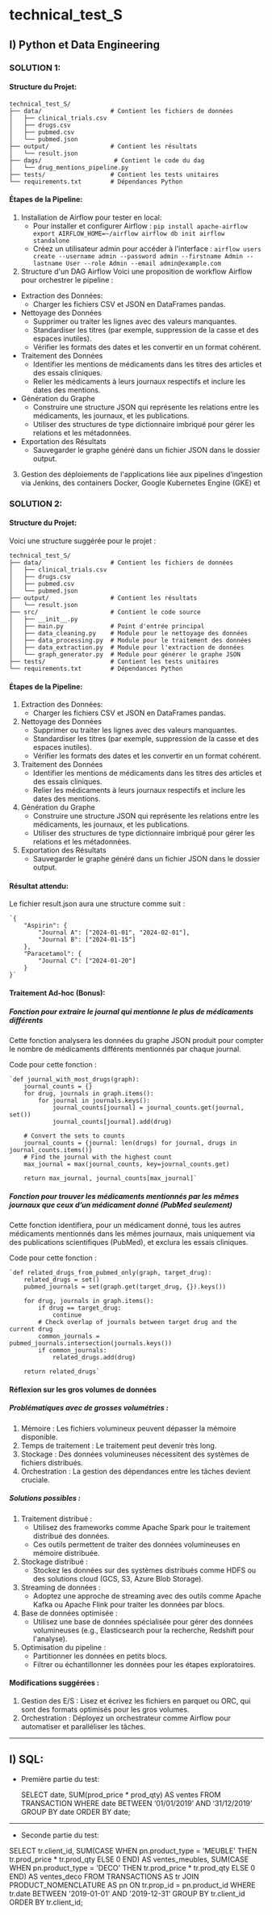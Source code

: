 # technical_test_S

## I) Python et Data Engineering
### SOLUTION 1:
#### Structure du Projet:
    technical_test_S/
    ├── data/                   # Contient les fichiers de données
    │   ├── clinical_trials.csv
    │   ├── drugs.csv
    │   ├── pubmed.csv
    │   └── pubmed.json
    ├── output/                 # Contient les résultats
    │   └── result.json
    ├── dags/                    # Contient le code du dag
    │   └── drug_mentions_pipeline.py
    ├── tests/                  # Contient les tests unitaires
    └── requirements.txt        # Dépendances Python

#### Étapes de la Pipeline:
1. Installation de Airflow pour tester en local:
    - Pour installer et configurer Airflow :
    `pip install apache-airflow
    export AIRFLOW_HOME=~/airflow
    airflow db init
    airflow standalone`
    - Créez un utilisateur admin pour accéder à l'interface :
    `airflow users create --username admin --password admin --firstname Admin --lastname User --role Admin --email admin@example.com`
2. Structure d'un DAG Airflow
Voici une proposition de workflow Airflow pour orchestrer le pipeline :

* Extraction des Données:
   - Charger les fichiers CSV et JSON en DataFrames pandas.
* Nettoyage des Données
   - Supprimer ou traiter les lignes avec des valeurs manquantes.
   - Standardiser les titres (par exemple, suppression de la casse et des espaces inutiles).
   - Vérifier les formats des dates et les convertir en un format cohérent.
* Traitement des Données
   - Identifier les mentions de médicaments dans les titres des articles et des essais cliniques.
   - Relier les médicaments à leurs journaux respectifs et inclure les dates des mentions.
* Génération du Graphe
   - Construire une structure JSON qui représente les relations entre les médicaments, les journaux, et les publications.
   - Utiliser des structures de type dictionnaire imbriqué pour gérer les relations et les métadonnées.
* Exportation des Résultats
   - Sauvegarder le graphe généré dans un fichier JSON dans le dossier output.
3. Gestion des déploiements de l'applications liée aux pipelines d’ingestion via Jenkins, 
des containers Docker, Google Kubernetes Engine (GKE) et 

### SOLUTION 2:
#### Structure du Projet:
Voici une structure suggérée pour le projet :

    technical_test_S/
    ├── data/                   # Contient les fichiers de données
    │   ├── clinical_trials.csv
    │   ├── drugs.csv
    │   ├── pubmed.csv
    │   └── pubmed.json
    ├── output/                 # Contient les résultats
    │   └── result.json
    ├── src/                    # Contient le code source
    │   ├── __init__.py
    │   ├── main.py             # Point d'entrée principal
    │   ├── data_cleaning.py    # Module pour le nettoyage des données
    │   ├── data_processing.py  # Module pour le traitement des données
    │   ├── data_extraction.py  # Module pour l'extraction de données
    │   └── graph_generator.py  # Module pour générer le graphe JSON
    ├── tests/                  # Contient les tests unitaires
    └── requirements.txt        # Dépendances Python

#### Étapes de la Pipeline:

1. Extraction des Données:
   - Charger les fichiers CSV et JSON en DataFrames pandas.
2. Nettoyage des Données
   - Supprimer ou traiter les lignes avec des valeurs manquantes.
   - Standardiser les titres (par exemple, suppression de la casse et des espaces inutiles).
   - Vérifier les formats des dates et les convertir en un format cohérent.
3. Traitement des Données
   - Identifier les mentions de médicaments dans les titres des articles et des essais cliniques.
   - Relier les médicaments à leurs journaux respectifs et inclure les dates des mentions.
4. Génération du Graphe
   - Construire une structure JSON qui représente les relations entre les médicaments, les journaux, et les publications.
   - Utiliser des structures de type dictionnaire imbriqué pour gérer les relations et les métadonnées.
5. Exportation des Résultats
   - Sauvegarder le graphe généré dans un fichier JSON dans le dossier output.


#### Résultat attendu:
Le fichier result.json aura une structure comme suit :

    `{
        "Aspirin": {
            "Journal A": ["2024-01-01", "2024-02-01"],
            "Journal B": ["2024-01-15"]
        },
        "Paracetamol": {
            "Journal C": ["2024-01-20"]
        }
    }`

#### Traitement Ad-hoc (Bonus):

##### Fonction pour extraire le journal qui mentionne le plus de médicaments différents
Cette fonction analysera les données du graphe JSON produit pour compter le nombre de médicaments différents mentionnés par chaque journal.

Code pour cette fonction :

    `def journal_with_most_drugs(graph):
        journal_counts = {}
        for drug, journals in graph.items():
            for journal in journals.keys():
                journal_counts[journal] = journal_counts.get(journal, set())
                journal_counts[journal].add(drug)
        
        # Convert the sets to counts
        journal_counts = {journal: len(drugs) for journal, drugs in journal_counts.items()}
        # Find the journal with the highest count
        max_journal = max(journal_counts, key=journal_counts.get)
        
        return max_journal, journal_counts[max_journal]`

##### Fonction pour trouver les médicaments mentionnés par les mêmes journaux que ceux d’un médicament donné (PubMed seulement)
Cette fonction identifiera, pour un médicament donné, tous les autres médicaments mentionnés dans les mêmes journaux, mais uniquement via des publications scientifiques (PubMed), et exclura les essais cliniques.

Code pour cette fonction :

    `def related_drugs_from_pubmed_only(graph, target_drug):
        related_drugs = set()
        pubmed_journals = set(graph.get(target_drug, {}).keys())
        
        for drug, journals in graph.items():
            if drug == target_drug:
                continue
            # Check overlap of journals between target drug and the current drug
            common_journals = pubmed_journals.intersection(journals.keys())
            if common_journals:
                related_drugs.add(drug)
        
        return related_drugs`

#### Réflexion sur les gros volumes de données
##### Problématiques avec de grosses volumétries :
1. Mémoire : Les fichiers volumineux peuvent dépasser la mémoire disponible.
2. Temps de traitement : Le traitement peut devenir très long.
3. Stockage : Des données volumineuses nécessitent des systèmes de fichiers distribués.
4. Orchestration : La gestion des dépendances entre les tâches devient cruciale.
##### Solutions possibles :
1. Traitement distribué :
   - Utilisez des frameworks comme Apache Spark pour le traitement distribué des données.
   - Ces outils permettent de traiter des données volumineuses en mémoire distribuée.
2. Stockage distribué :
   - Stockez les données sur des systèmes distribués comme HDFS ou des solutions cloud (GCS, S3, Azure Blob Storage).
3. Streaming de données :
   - Adoptez une approche de streaming avec des outils comme Apache Kafka ou Apache Flink pour traiter les données par blocs.
4. Base de données optimisée :
   - Utilisez une base de données spécialisée pour gérer des données volumineuses (e.g., Elasticsearch pour la recherche, Redshift pour l'analyse).
5. Optimisation du pipeline :
   - Partitionner les données en petits blocs.
   - Filtrer ou échantillonner les données pour les étapes exploratoires.

#### Modifications suggérées :
1. Gestion des E/S : Lisez et écrivez les fichiers en parquet ou ORC, qui sont des formats optimisés pour les gros volumes.
2. Orchestration : Déployez un orchestrateur comme Airflow pour automatiser et paralléliser les tâches.
----------------------------------------

## I) SQL:

* Première partie du test:

    SELECT 
        date,
        SUM(prod_price * prod_qty) AS ventes
    FROM 
        TRANSACTION
    WHERE 
        date BETWEEN ‘01/01/2019’ AND ‘31/12/2019’
    GROUP BY 
        date
    ORDER BY 
        date;

---------------------------------
* Seconde partie du test:

SELECT 
    tr.client_id,
    SUM(CASE WHEN pn.product_type = 'MEUBLE' THEN tr.prod_price * tr.prod_qty ELSE 0 END) AS ventes_meubles,
    SUM(CASE WHEN pn.product_type = 'DECO' THEN tr.prod_price * tr.prod_qty ELSE 0 END) AS ventes_deco
FROM 
    TRANSACTIONS AS tr
JOIN 
    PRODUCT_NOMENCLATURE AS pn
ON 
    tr.prop_id = pn.product_id
WHERE 
    tr.date BETWEEN '2019-01-01' AND '2019-12-31'
GROUP BY 
    tr.client_id
ORDER BY 
    tr.client_id;

